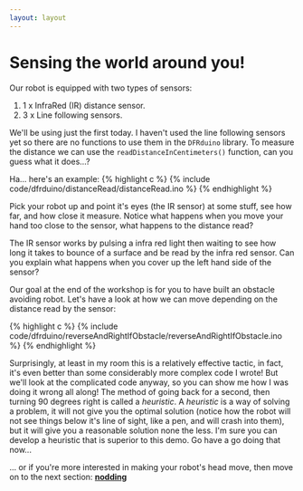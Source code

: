 ```yaml
---
layout: layout
---
```

# Sensing the world around you!
Our robot is equipped with two types of sensors:

1. 1 x InfraRed (IR) distance sensor.
2. 3 x Line following sensors.

We'll be using just the first today. I haven't used the line following sensors
yet so there are no functions to use them in the `DFRduino` library. To measure
the distance we can use the `readDistanceInCentimeters()` function, can you
guess what it does...?

Ha... here's an example:
{% highlight c %}
{% include code/dfrduino/distanceRead/distanceRead.ino %}
{% endhighlight %}

Pick your robot up and point it's eyes (the IR sensor) at some stuff, see how
far, and how close it measure. Notice what happens when you move your hand too
close to the sensor, what happens to the distance read?

The IR sensor works by pulsing a infra red light then waiting to see how long it
takes to bounce of a surface and be read by the infra red sensor. Can you
explain what happens when you cover up the left hand side of the sensor?

Our goal at the end of the workshop is for you to have built an obstacle
avoiding robot. Let's have a look at how we can move depending on the distance
read by the sensor:

{% highlight c %}
{% include code/dfrduino/reverseAndRightIfObstacle/reverseAndRightIfObstacle.ino %}
{% endhighlight %}

Surprisingly, at least in my room this is a relatively effective tactic, in
fact, it's even better than some considerably more complex code I wrote! But
we'll look at the complicated code anyway, so you can show me how I was doing it
wrong all along! The method of going back for a second, then turning 90 degrees
right is called a *heuristic*. A *heuristic* is a way of solving a problem, it
will not give you the optimal solution (notice how the robot will not see things
below it's line of sight, like a pen, and will crash into them), but it will
give you a reasonable solution none the less. I'm sure you can develop a
heuristic that is superior to this demo. Go have a go doing that now...

... or if you're more interested in making your robot's head move, then move on
to the next section: [**nodding**](nodding.html) 
